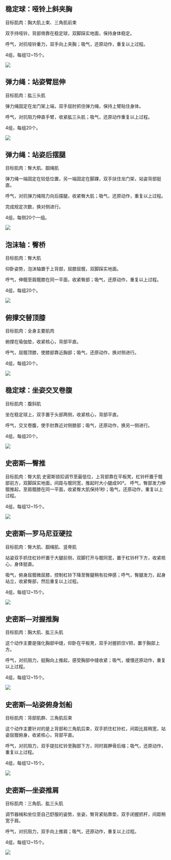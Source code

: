 
## 稳定球：哑铃上斜夹胸

目标肌肉：胸大肌上束、三角肌前束

双手持哑铃，背部倚靠在稳定球，双脚踩实地面，保持身体稳定。

呼气，对抗哑铃重力，双手向上夹胸；吸气，还原动作，重复以上过程。

4组，每组12~15个。 


![](https://i0.hdslb.com/bfs/article/4cc899cd1159947f45a091c6f5e16c22519260355.gif@1256w_852h_!web-article-pic.avif)


## 弹力绳：站姿臂屈伸

目标肌肉：肱三头肌

弹力绳固定在龙门架上端，双手屈肘抓住弹力绳，保持上臂贴住身体。

呼气，对抗阻力伸直手臂，收紧肱三头肌；吸气，还原动作重复以上过程。

4组，每组20个。 


![](https://i0.hdslb.com/bfs/article/a7e625784d5710f989a04610ab7e248c519260355.gif@1256w_830h_!web-article-pic.avif)


## 弹力绳：站姿后摆腿

目标肌肉：臀大肌、腘绳肌

弹力绳一端固定在较低位置，另一端固定在脚踝，双手扶住龙门架，站姿背部挺直。

呼气，对抗弹力绳阻力向后摆腿，收紧臀大肌；吸气，还原动作，重复以上过程。

完成规定次数，换对侧进行。

4组，每侧20个一组。 


![](https://i0.hdslb.com/bfs/article/c16bc8e71ef5941a1dffb2950114605c519260355.gif@1256w_782h_!web-article-pic.avif)


## 泡沫轴：臀桥

目标肌肉：臀大肌

仰卧姿势，泡沫轴置于上背部，屈膝屈髋，双脚踩实地面。

呼气，伸髋至肩髋膝在同一平面，收紧臀部；吸气，还原动作，重复以上过程。

4组，每组20个。 


![](https://i0.hdslb.com/bfs/article/e89112c94a4a29ca8d2e1d92e3a15698519260355.gif@1256w_814h_!web-article-pic.avif)



## 俯撑交替顶膝

目标肌肉：全身主要肌肉

俯撑在瑜伽垫，收紧核心，背部平直。

呼气，屈髋顶膝，使膝部靠近胸部；吸气，还原动作，换对侧进行。

4组，每组20个。 


![](https://i0.hdslb.com/bfs/article/75dd957615e1aae75060cc41000a3cf4519260355.gif@1256w_698h_!web-article-pic.avif)


## 稳定球：坐姿交叉卷腹

目标肌肉：腹斜肌

坐在稳定球上，双手置于头部两侧，收紧核心，背部平直。

呼气，交叉卷腹，使手肘靠近对侧膝部；吸气，还原动作，换另一侧进行。

4组，每组20个。 


![](https://i0.hdslb.com/bfs/article/731207bde8dfb3c48aa16fb6456181da519260355.gif@1256w_822h_!web-article-pic.avif)  






## 史密斯—臀推

目标肌肉：臀大肌
史密斯锁扣调节至最低位，上背部靠在平板凳，杠铃杆置于髋部前方，双脚踩实地面，间距与髋同宽，推起时大小腿成90°。
呼气，臀部发力伸髋推起，至肩髋膝在同一平面，收紧臀大肌保持1秒；吸气，还原动作，重复以上过程。

4组，每组12~15个。 


![](https://i0.hdslb.com/bfs/article/799b14ac53de68a296039bbda7597ae8519260355.gif@1256w_764h_!web-article-pic.avif)


## 史密斯—罗马尼亚硬拉

目标肌肉：臀大肌、腘绳肌、竖脊肌

站姿双手抓住杠铃杆置于大腿前侧，双脚打开与髋同宽，置于杠铃杆下方，收紧核心，身体挺直。

吸气，俯身屈髋微屈膝，控制杠铃下降至臀腿稍有拉伸感；呼气，臀腿发力，起身站立，收紧臀部，然后重复以上过程。

4组，每组12~15个。


![](https://i0.hdslb.com/bfs/article/75367e89cde189ac2d35e95bcbc073b2519260355.gif@1256w_774h_!web-article-pic.avif)


## 史密斯—对握推胸

目标肌肉：胸大肌、肱三头肌

这个动作主要是强化胸部中缝，仰卧在平板凳，双手对握抓住V把，置于胸部上方。

呼气，对抗阻力，挺胸向上推起，感受胸部中缝收紧；吸气，缓慢还原动作，重复以上过程。

4组，每组12~15个。 


![](https://i0.hdslb.com/bfs/article/90e81672b034a7a1939e034967ee2064519260355.gif@1256w_788h_!web-article-pic.avif)  



## 史密斯—站姿俯身划船

目标肌肉：背部肌群、三角肌后束

这个动作主要针对的是上背部和三角肌后束，双手抓住杠铃杠，间距比肩稍宽，站姿屈髋俯身，收紧核心，背部平直。

呼气，对抗阻力，双手提拉杠铃至胸部下方，同时肩胛骨后缩；吸气，还原动作，重复以上过程。

4组，每组12~15个。 


![](https://i0.hdslb.com/bfs/article/e2ccdf4abd06006d9de4eaecc3e81c61519260355.gif@1256w_730h_!web-article-pic.avif)


## 史密斯—坐姿推肩

目标肌肉：三角肌、肱三头肌

调节器械和坐位至自己舒服的姿势，坐姿，臀背紧贴靠垫，双手闭握抓杆，间距稍宽于肩。

呼气，对抗阻力，双手向上推肩；吸气，还原动作，重复以上过程。

4组，每组12~15个。


![](https://i0.hdslb.com/bfs/article/76f8d71d94b5a3e5d297f42d61aab4bc519260355.gif@1256w_788h_!web-article-pic.avif)



